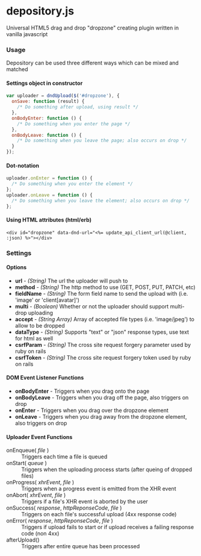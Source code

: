 # depository.js
Universal HTML5 drag and drop "dropzone" creating plugin written in vanilla javascript

### Usage
Depository can be used three different ways which can be mixed and matched
#### Settings object in constructor
``` javascript
var uploader = dndUpload($('#dropzone'), {
  onSave: function (result) {
    /* Do something after upload, using result */
  },
  onBodyEnter: function () {
    /* Do something when you enter the page */
  },
  onBodyLeave: function () {
    /* Do something when you leave the page; also occurs on drop */
  }
});
```

#### Dot-notation
``` javascript
uploader.onEnter = function () {
  /* Do something when you enter the element */
};
uploader.onLeave = function () {
  /* Do something when you leave the element; also occurs on drop */
};
```

#### Using HTML attributes (html/erb)
``` erb
<div id="dropzone" data-dnd-url="<%= update_api_client_url(@client, :json) %>"></div>
```

### Settings
#### Options
* **url** - *(String)* The url the uploader will push to
* **method** - *(String)* The http method to use (GET, POST, PUT, PATCH, etc)
* **fieldName** - *(String)* The form field name to send the upload with (i.e. 'image' or 'client[avatar]')
* **multi** - *(Boolean)* Whether or not the uploader should support multi-drop uploading
* **accept** - *(String Array)* Array of accepted file types (i.e. 'image/jpeg') to allow to be dropped
* **dataType** - *(String)* Supports "text" or "json" response types, use text for html as well
* **csrfParam** - *(String)* The cross site request forgery parameter used by ruby on rails
* **csrfToken** - *(String)* The cross site request forgery token used by ruby on rails

#### DOM Event Listener Functions
* **onBodyEnter** - Triggers when you drag onto the page
* **onBodyLeave** - Triggers when you drag off the page, also triggers on drop
* **onEnter** - Triggers when you drag over the dropzone element
* **onLeave** - Triggers when you drag away from the dropzone element, also triggers on drop

#### Uploader Event Functions
<dl>
  <dt>onEnqueue( <i>file</i> )</dt>
  <dd>Triggers each time a file is queued</dd>
  
  <dt>onStart( <i>queue</i> )</dt>
  <dd>Triggers when the uploading process starts (after queing of dropped files)</dd>

  <dt>onProgress( <i>xhrEvent</i>, <i>file</i> )</dt>
  <dd>Triggers when a progress event is emitted from the XHR event</dd>

  <dt>onAbort( <i>xhrEvent</i>, <i>file</i> )</dt>
  <dd>Triggers if a file's XHR event is aborted by the user</dd>

  <dt>onSuccess( <i>response</i>, <i>httpReponseCode</i>, <i>file</i> )</dt>
  <dd>Triggers on each file's successful upload (4xx response code)</dd>

  <dt>onError( <i>response</i>, <i>httpReponseCode</i>, <i>file</i> )</dt>
  <dd>Triggers if upload fails to start or if upload receives a failing response code (non 4xx)</dd>

  <dt>afterUpload()</dt>
  <dd>Triggers after entire queue has been processed</dd>
</dl>

